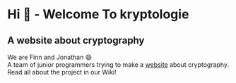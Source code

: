 # Hi :wave: - Welcome To kryptologie
## A website about cryptography
We are Finn and Jonathan :smile: <br />
A team of junior programmers trying to make a [website](https://finntheprogrammer.github.io/kryptologie) about cryptography. <br />
Read all about the project in our Wiki!
